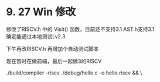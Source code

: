 # 9. 27 Win 修改

修改了RISCV.h 中的 Visit() 函数，目前还不支持3.1
AST.h支持3.1  
确定能通过本地测试Lv2.3

下午再改RISCV.h
再增加个自动测试脚本

现在暂时在做前端，最后一起做3的RISCV

./build/compiler -riscv ./debug/hello.c -o hello.riscv && \
